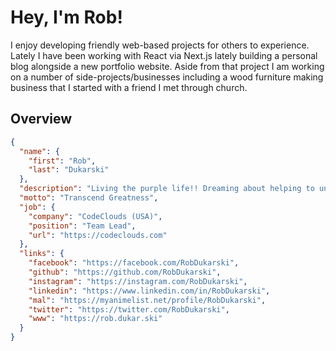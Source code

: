 # Hey, I'm Rob!

I enjoy developing friendly web-based projects for others to experience. Lately I have been working with React via Next.js lately building a personal blog alongside a new portfolio website. Aside from that project I am working on a number of side-projects/businesses including a wood furniture making business that I started with a friend I met through church.

## Overview

```json
{
  "name": {
    "first": "Rob",
    "last": "Dukarski"
  },
  "description": "Living the purple life!! Dreaming about helping to unite the world!",
  "motto": "Transcend Greatness",
  "job": {
    "company": "CodeClouds (USA)",
    "position": "Team Lead",
    "url": "https://codeclouds.com"
  },
  "links": {
    "facebook": "https://facebook.com/RobDukarski",
    "github": "https://github.com/RobDukarski",
    "instagram": "https://instagram.com/RobDukarski",
    "linkedin": "https://www.linkedin.com/in/RobDukarski",
    "mal": "https://myanimelist.net/profile/RobDukarski",
    "twitter": "https://twitter.com/RobDukarski",
    "www": "https://rob.dukar.ski"
  }
}
```
